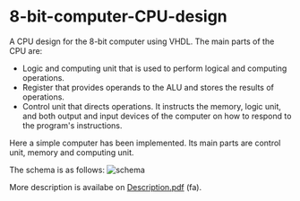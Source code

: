 # 8-bit-computer-CPU-design
A CPU design for the 8-bit computer using VHDL.
The main parts of the CPU are:

* Logic and computing unit that is used to perform logical and computing operations.
* َRegister that provides operands to the ALU and stores the results of operations.
* Control unit that directs operations. It instructs the memory, logic unit, and both output and input devices of the computer on how to respond to the program's instructions.
  
Here a simple computer has been implemented. Its main parts are control unit, memory and computing unit.

The schema is as follows:
![schema](https://github.com/nikimajidifard/8-bit-computer-CPU-design/assets/56204470/f93e985f-4e6c-4723-aa2f-3efe3b2c5f9f)

More description is availabe on [Description.pdf](https://github.com/nikimajidifard/8-bit-computer-CPU-design/files/12773108/Description.pdf) (fa).







